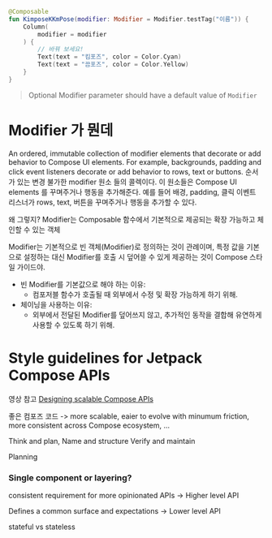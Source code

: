 ```kotlin
@Composable
fun KimposeKKmPose(modifier: Modifier = Modifier.testTag("이름")) {
    Column(
        modifier = modifier
    ) {
        // 바꿔 보세요!
        Text(text = "킴포즈", color = Color.Cyan)
        Text(text = "끔포즈", color = Color.Yellow)
    }
}
```

> Optional Modifier parameter should have a default value of `Modifier`


# Modifier 가 뭔데
An ordered, immutable collection of modifier elements that decorate or add behavior to Compose UI elements. For example, backgrounds, padding and click event listeners decorate or add behavior to rows, text or buttons.
순서가 있는 변경 불가한 modifier 원소 들의 콜렉이다. 
이 원소들은 Compose UI elements 를 꾸며주거나 행동을 추가해준다.
예를 들어 배경, padding, 클릭 이벤트 리스너가 rows, text, 버튼을 꾸며주거나 행동을 추가할 수 있다. 

왜 그렇지?
Modifier는 Composable 함수에서 기본적으로 제공되는 확장 가능하고 체인할 수 있는 객체

Modifier는 기본적으로 빈 객체(Modifier)로 정의하는 것이 관례이며,
특정 값을 기본으로 설정하는 대신 Modifier를 호출 시 덮어쓸 수 있게 제공하는 것이 Compose 스타일 가이드야.

* 빈 Modifier를 기본값으로 해야 하는 이유:
    * 컴포저블 함수가 호출될 때 외부에서 수정 및 확장 가능하게 하기 위해.
* 체이닝을 사용하는 이유:
    * 외부에서 전달된 Modifier를 덮어쓰지 않고, 추가적인 동작을 결합해 유연하게 사용할 수 있도록 하기 위해.


# Style guidelines for Jetpack Compose APIs

영상 참고  [Designing scalable Compose APIs](https://developer.android.com/develop/ui/compose/api-guidelines)

좋은 컴포즈 코드 -> more scalable, eaier to evolve with minumum friction, more consistent across Compose ecosystem, ... 

Think and plan,
Name and structure
Verify and maintain

Planning

### Single component or layering?

consistent requirement for more opinionated APIs -> Higher level API

Defines a common surface and expectations -> Lower level API



stateful vs stateless




